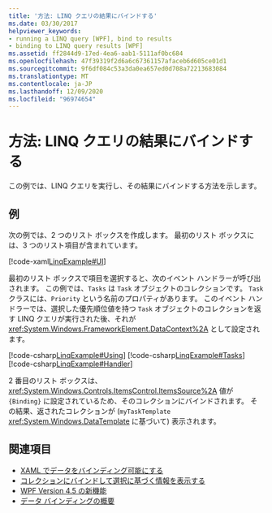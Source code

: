 ```yaml
---
title: '方法: LINQ クエリの結果にバインドする'
ms.date: 03/30/2017
helpviewer_keywords:
- running a LINQ query [WPF], bind to results
- binding to LINQ query results [WPF]
ms.assetid: ff2844d9-17ed-4ea6-aab1-5111af0bc684
ms.openlocfilehash: 47f39319f2d6a6c67361157afaceb6d605ce01d1
ms.sourcegitcommit: 9f6df084c53a3da0ea657ed0d708a72213683084
ms.translationtype: MT
ms.contentlocale: ja-JP
ms.lasthandoff: 12/09/2020
ms.locfileid: "96974654"
---
```

# <a name="how-to-bind-to-the-results-of-a-linq-query"></a>方法: LINQ クエリの結果にバインドする

この例では、LINQ クエリを実行し、その結果にバインドする方法を示します。

## <a name="example"></a>例

次の例では、2 つのリスト ボックスを作成します。 最初のリスト ボックスには、3 つのリスト項目が含まれています。

[!code-xaml[LinqExample#UI](~/samples/snippets/csharp/VS_Snippets_Wpf/LinqExample/CSharp/Window1.xaml#ui)]

最初のリスト ボックスで項目を選択すると、次のイベント ハンドラーが呼び出されます。 この例では、`Tasks` は `Task` オブジェクトのコレクションです。 `Task` クラスには、`Priority` という名前のプロパティがあります。 このイベント ハンドラーでは、選択した優先順位値を持つ `Task` オブジェクトのコレクションを返す LINQ クエリが実行された後、それが <xref:System.Windows.FrameworkElement.DataContext%2A> として設定されます。

[!code-csharp[LinqExample#Using](~/samples/snippets/csharp/VS_Snippets_Wpf/LinqExample/CSharp/Window1.xaml.cs#using)]
[!code-csharp[LinqExample#Tasks](~/samples/snippets/csharp/VS_Snippets_Wpf/LinqExample/CSharp/Window1.xaml.cs#tasks)]
[!code-csharp[LinqExample#Handler](~/samples/snippets/csharp/VS_Snippets_Wpf/LinqExample/CSharp/Window1.xaml.cs#handler)]

2 番目のリスト ボックスは、<xref:System.Windows.Controls.ItemsControl.ItemsSource%2A> 値が `{Binding}` に設定されているため、そのコレクションにバインドされます。 その結果、返されたコレクションが (`myTaskTemplate` <xref:System.Windows.DataTemplate> に基づいて) 表示されます。

## <a name="see-also"></a>関連項目

- [XAML でデータをバインディング可能にする](how-to-make-data-available-for-binding-in-xaml.md)
- [コレクションにバインドして選択に基づく情報を表示する](how-to-bind-to-a-collection-and-display-information-based-on-selection.md)
- [WPF Version 4.5 の新機能](../getting-started/whats-new.md)
- [データ バインディングの概要](/dotnet/desktop-wpf/data/data-binding-overview)
